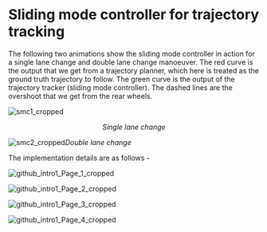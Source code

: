 # Sliding mode controller for trajectory tracking

The following two animations show the sliding mode controller in action for a single lane change and double lane change manoeuver. The red curve is the output that we get from a trajectory planner, which here is treated as the ground truth trajectory to follow. The green curve is the output of the trajectory tracker (sliding mode controller). The dashed lines are the overshoot that we get from the rear wheels.

![smc1_cropped](https://user-images.githubusercontent.com/19624843/69922347-9ad51980-1469-11ea-8484-017e435a9664.gif)<center>*Single lane change*</center>

![smc2_cropped](https://user-images.githubusercontent.com/19624843/69922358-bb04d880-1469-11ea-8b88-028c6fa6d524.gif)*Double lane change*

The implementation details are as follows - 

![github_intro1_Page_1_cropped](https://user-images.githubusercontent.com/19624843/63885285-0361b580-c9a6-11e9-8cb3-d3dfb8da265a.png)

![github_intro1_Page_2_cropped](https://user-images.githubusercontent.com/19624843/63885292-05c40f80-c9a6-11e9-9096-14586a80bd33.png)

![github_intro1_Page_3_cropped](https://user-images.githubusercontent.com/19624843/63885296-08266980-c9a6-11e9-9f92-d7e1f5fc2b38.png)

![github_intro1_Page_4_cropped](https://user-images.githubusercontent.com/19624843/63885299-09f02d00-c9a6-11e9-96a3-7c7918dcb6e4.png)


